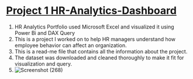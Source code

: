 # [Project 1 HR-Analytics-Dashboard](https://juliana-oluwatobi.github.io/HR-Analytics-Dashboard-/)
1. HR Analytics Portfolio used Microsoft Excel and  visualized it using Power Bi and DAX Query
2. This is a project I worked on to help HR managers understand how employee behavior can affect an organization.
3. This is a read-me file that contains all the information about the project.
4. The dataset was downloaded and cleaned thoroughly to make it fit for visualization and query.
5. ![Screenshot (268)](https://github.com/Juliana-Oluwatobi/HR-Analytics-Dashboard-/assets/126164613/82a9c274-bb89-43ac-814c-6ee2416fbd55)


